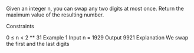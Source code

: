 Given an integer n, you can swap any two digits at most once. Return the maximum value of the resulting number.

Constraints

0 ≤ n < 2 ** 31
Example 1
Input
n = 1929
Output
9921
Explanation
We swap the first and the last digits
